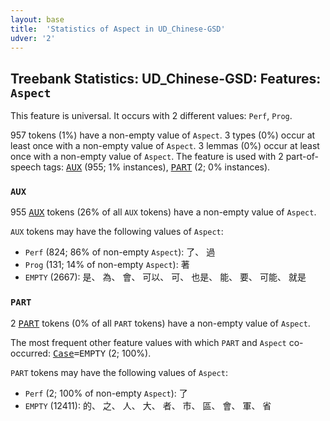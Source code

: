 ```yaml
---
layout: base
title:  'Statistics of Aspect in UD_Chinese-GSD'
udver: '2'
---
```


## Treebank Statistics: UD_Chinese-GSD: Features: `Aspect`

This feature is universal.
It occurs with 2 different values: `Perf`, `Prog`.

957 tokens (1%) have a non-empty value of `Aspect`.
3 types (0%) occur at least once with a non-empty value of `Aspect`.
3 lemmas (0%) occur at least once with a non-empty value of `Aspect`.
The feature is used with 2 part-of-speech tags: <tt><a href="zh_gsd-pos-AUX.html">AUX</a></tt> (955; 1% instances), <tt><a href="zh_gsd-pos-PART.html">PART</a></tt> (2; 0% instances).

### `AUX`

955 <tt><a href="zh_gsd-pos-AUX.html">AUX</a></tt> tokens (26% of all `AUX` tokens) have a non-empty value of `Aspect`.

`AUX` tokens may have the following values of `Aspect`:

* `Perf` (824; 86% of non-empty `Aspect`): 了、 過
* `Prog` (131; 14% of non-empty `Aspect`): 著
* `EMPTY` (2667): 是、 為、 會、 可以、 可、 也是、 能、 要、 可能、 就是

### `PART`

2 <tt><a href="zh_gsd-pos-PART.html">PART</a></tt> tokens (0% of all `PART` tokens) have a non-empty value of `Aspect`.

The most frequent other feature values with which `PART` and `Aspect` co-occurred: <tt><a href="zh_gsd-feat-Case.html">Case</a></tt><tt>=EMPTY</tt> (2; 100%).

`PART` tokens may have the following values of `Aspect`:

* `Perf` (2; 100% of non-empty `Aspect`): 了
* `EMPTY` (12411): 的、 之、 人、 大、 者、 市、 區、 會、 軍、 省

